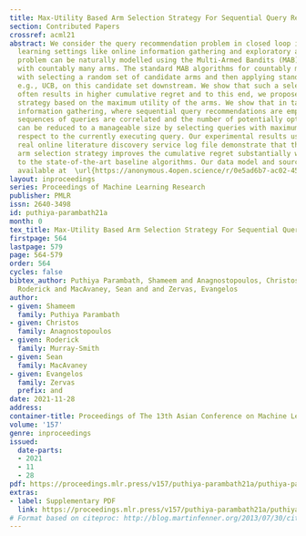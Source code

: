 ```yaml
---
title: Max-Utility Based Arm Selection Strategy For Sequential Query Recommendations
section: Contributed Papers
crossref: acml21
abstract: We consider the query recommendation problem in closed loop interactive
  learning settings like online information gathering and exploratory analytics. The
  problem can be naturally modelled using the Multi-Armed Bandits (MAB) framework
  with countably many arms. The standard MAB algorithms for countably many arms begin
  with selecting a random set of candidate arms and then applying standard MAB algorithms,
  e.g., UCB, on this candidate set downstream. We show that such a selection strategy
  often results in higher cumulative regret and to this end, we propose a selection
  strategy based on the maximum utility of the arms. We show that in tasks like online
  information gathering, where sequential query recommendations are employed, the
  sequences of queries are correlated and the number of potentially optimal queries
  can be reduced to a manageable size by selecting queries with maximum utility with
  respect to the currently executing query. Our experimental results using a recent
  real online literature discovery service log file demonstrate that the proposed
  arm selection strategy improves the cumulative regret substantially with respect
  to the state-of-the-art baseline algorithms. Our data model and source code are
  available at  \url{https://anonymous.4open.science/r/0e5ad6b7-ac02-4577-9212-c9d505d3dbdb/}
layout: inproceedings
series: Proceedings of Machine Learning Research
publisher: PMLR
issn: 2640-3498
id: puthiya-parambath21a
month: 0
tex_title: Max-Utility Based Arm Selection Strategy For Sequential Query Recommendations
firstpage: 564
lastpage: 579
page: 564-579
order: 564
cycles: false
bibtex_author: Puthiya Parambath, Shameem and Anagnostopoulos, Christos and Murray-Smith,
  Roderick and MacAvaney, Sean and and Zervas, Evangelos
author:
- given: Shameem
  family: Puthiya Parambath
- given: Christos
  family: Anagnostopoulos
- given: Roderick
  family: Murray-Smith
- given: Sean
  family: MacAvaney
- given: Evangelos
  family: Zervas
  prefix: and
date: 2021-11-28
address:
container-title: Proceedings of The 13th Asian Conference on Machine Learning
volume: '157'
genre: inproceedings
issued:
  date-parts:
  - 2021
  - 11
  - 28
pdf: https://proceedings.mlr.press/v157/puthiya-parambath21a/puthiya-parambath21a.pdf
extras:
- label: Supplementary PDF
  link: https://proceedings.mlr.press/v157/puthiya-parambath21a/puthiya-parambath21a-supp.pdf
# Format based on citeproc: http://blog.martinfenner.org/2013/07/30/citeproc-yaml-for-bibliographies/
---
```


